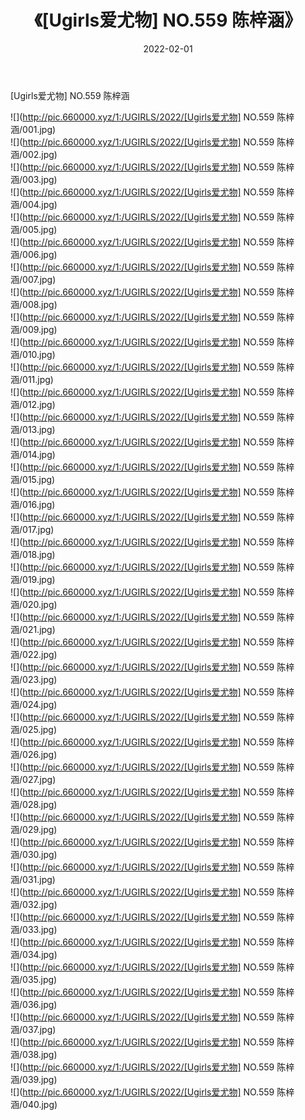 ﻿---
layout: post
title:  《[Ugirls爱尤物] NO.559 陈梓涵》
date:   2022-02-01
img: http://pic.660000.xyz/1:/UGIRLS/2022/[Ugirls爱尤物] NO.559 陈梓涵/000.jpg
categories: [美女, 清纯, 唯美]
---

[Ugirls爱尤物] NO.559 陈梓涵

 ![](http://pic.660000.xyz/1:/UGIRLS/2022/[Ugirls爱尤物] NO.559 陈梓涵/001.jpg) <br>![](http://pic.660000.xyz/1:/UGIRLS/2022/[Ugirls爱尤物] NO.559 陈梓涵/002.jpg) <br>![](http://pic.660000.xyz/1:/UGIRLS/2022/[Ugirls爱尤物] NO.559 陈梓涵/003.jpg) <br>![](http://pic.660000.xyz/1:/UGIRLS/2022/[Ugirls爱尤物] NO.559 陈梓涵/004.jpg) <br>![](http://pic.660000.xyz/1:/UGIRLS/2022/[Ugirls爱尤物] NO.559 陈梓涵/005.jpg) <br>![](http://pic.660000.xyz/1:/UGIRLS/2022/[Ugirls爱尤物] NO.559 陈梓涵/006.jpg) <br>![](http://pic.660000.xyz/1:/UGIRLS/2022/[Ugirls爱尤物] NO.559 陈梓涵/007.jpg) <br>![](http://pic.660000.xyz/1:/UGIRLS/2022/[Ugirls爱尤物] NO.559 陈梓涵/008.jpg) <br>![](http://pic.660000.xyz/1:/UGIRLS/2022/[Ugirls爱尤物] NO.559 陈梓涵/009.jpg) <br>![](http://pic.660000.xyz/1:/UGIRLS/2022/[Ugirls爱尤物] NO.559 陈梓涵/010.jpg) <br>![](http://pic.660000.xyz/1:/UGIRLS/2022/[Ugirls爱尤物] NO.559 陈梓涵/011.jpg) <br>![](http://pic.660000.xyz/1:/UGIRLS/2022/[Ugirls爱尤物] NO.559 陈梓涵/012.jpg) <br>![](http://pic.660000.xyz/1:/UGIRLS/2022/[Ugirls爱尤物] NO.559 陈梓涵/013.jpg) <br>![](http://pic.660000.xyz/1:/UGIRLS/2022/[Ugirls爱尤物] NO.559 陈梓涵/014.jpg) <br>![](http://pic.660000.xyz/1:/UGIRLS/2022/[Ugirls爱尤物] NO.559 陈梓涵/015.jpg) <br>![](http://pic.660000.xyz/1:/UGIRLS/2022/[Ugirls爱尤物] NO.559 陈梓涵/016.jpg) <br>![](http://pic.660000.xyz/1:/UGIRLS/2022/[Ugirls爱尤物] NO.559 陈梓涵/017.jpg) <br>![](http://pic.660000.xyz/1:/UGIRLS/2022/[Ugirls爱尤物] NO.559 陈梓涵/018.jpg) <br>![](http://pic.660000.xyz/1:/UGIRLS/2022/[Ugirls爱尤物] NO.559 陈梓涵/019.jpg) <br>![](http://pic.660000.xyz/1:/UGIRLS/2022/[Ugirls爱尤物] NO.559 陈梓涵/020.jpg) <br>![](http://pic.660000.xyz/1:/UGIRLS/2022/[Ugirls爱尤物] NO.559 陈梓涵/021.jpg) <br>![](http://pic.660000.xyz/1:/UGIRLS/2022/[Ugirls爱尤物] NO.559 陈梓涵/022.jpg) <br>![](http://pic.660000.xyz/1:/UGIRLS/2022/[Ugirls爱尤物] NO.559 陈梓涵/023.jpg) <br>![](http://pic.660000.xyz/1:/UGIRLS/2022/[Ugirls爱尤物] NO.559 陈梓涵/024.jpg) <br>![](http://pic.660000.xyz/1:/UGIRLS/2022/[Ugirls爱尤物] NO.559 陈梓涵/025.jpg) <br>![](http://pic.660000.xyz/1:/UGIRLS/2022/[Ugirls爱尤物] NO.559 陈梓涵/026.jpg) <br>![](http://pic.660000.xyz/1:/UGIRLS/2022/[Ugirls爱尤物] NO.559 陈梓涵/027.jpg) <br>![](http://pic.660000.xyz/1:/UGIRLS/2022/[Ugirls爱尤物] NO.559 陈梓涵/028.jpg) <br>![](http://pic.660000.xyz/1:/UGIRLS/2022/[Ugirls爱尤物] NO.559 陈梓涵/029.jpg) <br>![](http://pic.660000.xyz/1:/UGIRLS/2022/[Ugirls爱尤物] NO.559 陈梓涵/030.jpg) <br>![](http://pic.660000.xyz/1:/UGIRLS/2022/[Ugirls爱尤物] NO.559 陈梓涵/031.jpg) <br>![](http://pic.660000.xyz/1:/UGIRLS/2022/[Ugirls爱尤物] NO.559 陈梓涵/032.jpg) <br>![](http://pic.660000.xyz/1:/UGIRLS/2022/[Ugirls爱尤物] NO.559 陈梓涵/033.jpg) <br>![](http://pic.660000.xyz/1:/UGIRLS/2022/[Ugirls爱尤物] NO.559 陈梓涵/034.jpg) <br>![](http://pic.660000.xyz/1:/UGIRLS/2022/[Ugirls爱尤物] NO.559 陈梓涵/035.jpg) <br>![](http://pic.660000.xyz/1:/UGIRLS/2022/[Ugirls爱尤物] NO.559 陈梓涵/036.jpg) <br>![](http://pic.660000.xyz/1:/UGIRLS/2022/[Ugirls爱尤物] NO.559 陈梓涵/037.jpg) <br>![](http://pic.660000.xyz/1:/UGIRLS/2022/[Ugirls爱尤物] NO.559 陈梓涵/038.jpg) <br>![](http://pic.660000.xyz/1:/UGIRLS/2022/[Ugirls爱尤物] NO.559 陈梓涵/039.jpg) <br>![](http://pic.660000.xyz/1:/UGIRLS/2022/[Ugirls爱尤物] NO.559 陈梓涵/040.jpg) <br>